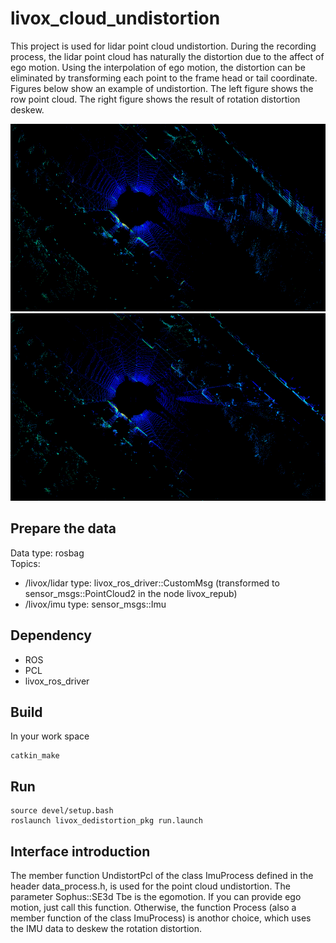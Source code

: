 # livox_cloud_undistortion
This project is used for lidar point cloud undistortion. During the recording process, the lidar point cloud has naturally the distortion due to the affect of ego motion. Using the interpolation of ego motion, the distortion can be eliminated by transforming each point to the frame head or tail coordinate. Figures below show an example of undistortion. The left figure shows the row point cloud. The right figure shows the result of rotation distortion deskew.

<div align="center">
<img src="./launch/before.png" height="300px">
<img src="./launch/after.png" height="300px">
</div>

## Prepare the data
Data type: rosbag  
Topics: 
* /livox/lidar   type: livox_ros_driver::CustomMsg (transformed to sensor_msgs::PointCloud2 in the node livox_repub)
* /livox/imu     type: sensor_msgs::Imu

## Dependency
*  ROS
*  PCL
*  livox_ros_driver

## Build
In your work space
```
catkin_make
```

## Run
```
source devel/setup.bash
roslaunch livox_dedistortion_pkg run.launch
```

## Interface introduction
The member function UndistortPcl of the class ImuProcess defined in the header data_process.h, is used for the point cloud undistortion. The parameter Sophus::SE3d Tbe is the egomotion. If you can provide ego motion, just call this function. Otherwise, the function Process (also a member function of the class ImuProcess) is anothor choice, which uses the IMU data to deskew the rotation distortion.
